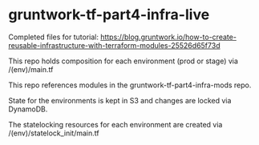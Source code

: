 # gruntwork-tf-part4-infra-live

Completed files for tutorial: https://blog.gruntwork.io/how-to-create-reusable-infrastructure-with-terraform-modules-25526d65f73d

This repo holds composition for each environment (prod or stage) via /(env)/main.tf 

This repo references modules in the gruntwork-tf-part4-infra-mods repo.

State for the environments is kept in S3 and changes are locked via DynamoDB. 

The statelocking resources for each environment are created via /(env)/statelock_init/main.tf


